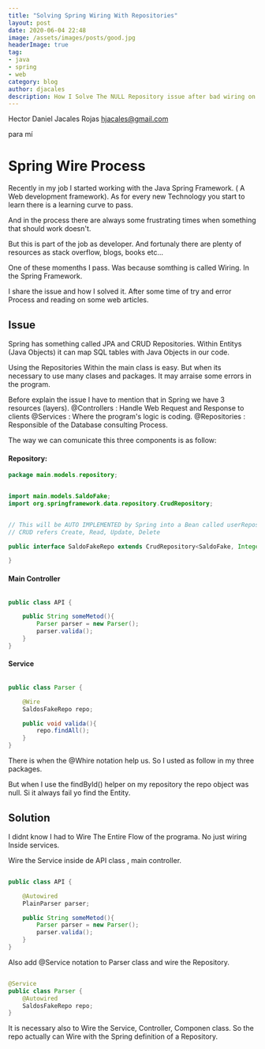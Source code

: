 ```yaml
---
title: "Solving Spring Wiring With Repositories"
layout: post
date: 2020-06-04 22:48
image: /assets/images/posts/good.jpg
headerImage: true
tag:
- java
- spring
- web
category: blog
author: djacales
description: How I Solve The NULL Repository issue after bad wiring on Srping.
---
```


Hector Daniel Jacales Rojas <hjacales@gmail.com>
	
para mí
# Spring Wire Process

Recently in my job I started working with the Java Spring Framework. ( A Web development framework). As for every new Technology you start to learn there is a learning curve to pass.

And in the process there are always some frustrating times when something that should work doesn't.

But this is part of the job as developer. And fortunaly there are plenty of resources as stack overflow, blogs, books etc...

One of these momenths I pass. Was because somthing is called Wiring. In the Spring Framework.

I share the issue and how I solved it. After some time of try and error Process and reading on some web articles.

## Issue

Spring has something called JPA and CRUD Repositories. Within Entitys (Java Objects) it can map SQL tables with Java Objects in our code.

Using the Repositories Within the main class is easy. But when its necessary to use many clases and packages. It may arraise some errors in the program.

Before explain the issue I have to mention that in Spring we have 3 resources (layers).
@Controllers : Handle Web Request and Response to clients
@Services : Where the program's logic is coding.
@Repositories : Responsible of the Database consulting Process.

The way we can comunicate this three components is as follow:

#### Repository:

```java
package main.models.repository;


import main.models.SaldoFake;
import org.springframework.data.repository.CrudRepository;


// This will be AUTO IMPLEMENTED by Spring into a Bean called userRepository
// CRUD refers Create, Read, Update, Delete

public interface SaldoFakeRepo extends CrudRepository<SaldoFake, Integer> {

}

```

#### Main Controller
```java

public class API {

    public String someMetod(){
        Parser parser = new Parser();
        parser.valida();
    }
}

```
#### Service

```java

public class Parser {

    @Wire
    SaldosFakeRepo repo;

    public void valida(){
        repo.findAll();
    }
}

```

There is when the @Whire notation help us. So I usted as follow in my three packages.

But when I use the findById() helper on my repository the repo object was null. Si it always fail yo find the Entity.

## Solution

I didnt know I had to Wire The Entire Flow of the programa. No just wiring Inside services.

Wire the Service inside de API class , main controller.

```java

public class API {

    @Autowired
    PlainParser parser;

    public String someMetod(){
        Parser parser = new Parser();
        parser.valida();
    }
}

```

Also add @Service notation to Parser class and wire the Repository.

```java

@Service
public class Parser {
    @Autowired
    SaldosFakeRepo repo;
}
```

It is necessary also to Wire the Service, Controller, Componen class. So the repo actually can Wire with the Spring definition of a Repository. 